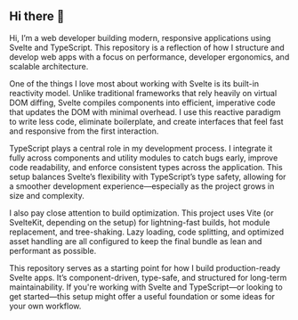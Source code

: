 ## Hi there 👋

Hi, I’m a web developer building modern, responsive applications using Svelte and TypeScript. This repository is a reflection of how I structure and develop web apps with a focus on performance, developer ergonomics, and scalable architecture.

One of the things I love most about working with Svelte is its built-in reactivity model. Unlike traditional frameworks that rely heavily on virtual DOM diffing, Svelte compiles components into efficient, imperative code that updates the DOM with minimal overhead. I use this reactive paradigm to write less code, eliminate boilerplate, and create interfaces that feel fast and responsive from the first interaction.

TypeScript plays a central role in my development process. I integrate it fully across components and utility modules to catch bugs early, improve code readability, and enforce consistent types across the application. This setup balances Svelte’s flexibility with TypeScript’s type safety, allowing for a smoother development experience—especially as the project grows in size and complexity.

I also pay close attention to build optimization. This project uses Vite (or SvelteKit, depending on the setup) for lightning-fast builds, hot module replacement, and tree-shaking. Lazy loading, code splitting, and optimized asset handling are all configured to keep the final bundle as lean and performant as possible.

This repository serves as a starting point for how I build production-ready Svelte apps. It’s component-driven, type-safe, and structured for long-term maintainability. If you're working with Svelte and TypeScript—or looking to get started—this setup might offer a useful foundation or some ideas for your own workflow.
